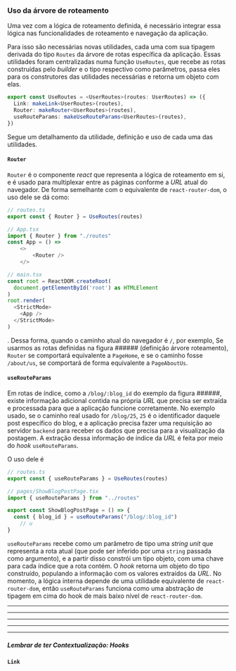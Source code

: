 ### Uso da árvore de roteamento
Uma vez com a lógica de roteamento definida, é necessário integrar essa lógica nas funcionalidades de roteamento e navegação da aplicação.

Para isso são necessárias novas utilidades, cada uma com sua tipagem derivada do tipo `Routes` da árvore de rotas específica da aplicação. Essas utilidades foram centralizadas numa função `UseRoutes`, que recebe as rotas construídas pelo *builder* e o tipo respectivo como parâmetros, passa eles para os construtores das utilidades necessárias e retorna um objeto com elas.

```ts
export const UseRoutes = <UserRoutes>(routes: UserRoutes) => ({
  Link: makeLink<UserRoutes>(routes),
  Router: makeRouter<UserRoutes>(routes),
  useRouteParams: makeUseRouteParams<UserRoutes>(routes),
})
```

Segue um detalhamento da utilidade, definição e uso de cada uma das utilidades.
#### `Router`
`Router` é o componente *react* que representa a lógica de roteamento em si, e é usado para multiplexar entre as páginas conforme a *URL* atual do navegador. De forma semelhante com o equivalente de `react-router-dom`, o uso dele se dá como:

```ts
// routes.ts
export const { Router } = UseRoutes(routes)

// App.tsx
import { Router } from "./routes"
const App = () =>
	<>
		<Router />
	</>

// main.tsx
const root = ReactDOM.createRoot(
  document.getElementById('root') as HTMLElement
)
root.render(
  <StrictMode>
    <App />
  </StrictMode>
)
```
. Dessa forma, quando o caminho atual do navegador é `/`, por exemplo, Se usarmos as rotas definidas na figura ###### (definição árvore roteamento), `Router` se comportará equivalente a `PageHome`, e se o caminho fosse `/about/us`, se comportará de forma equivalente a `PageAboutUs`.

#### `useRouteParams`
Em rotas de índice, como a `/blog/:blog_id` do exemplo da figura ######, existe informação adicional contida na própria *URL* que precisa ser extraída e processada para que a aplicação funcione corretamente. No exemplo usado, se o caminho real usado for `/blog/25`, `25` é o identificador daquele post específico do blog, e a aplicação precisa fazer uma requisição ao servidor `backend` para receber os dados que precisa para a visualização da postagem. A extração dessa informação de índice da *URL* é feita por meio do *hook* `useRouteParams`.

O uso dele é
```ts
// routes.ts
export const { useRouteParams } = UseRoutes(routes)

// pages/ShowBlogPostPage.tsx
import { useRouteParams } from "../routes"

export const ShowBlogPostPage = () => {
  const { blog_id } = useRouteParams("/blog/:blog_id")
	// u
}
```

`useRouteParams` recebe como um parâmetro de tipo uma *string unit* que representa a rota atual (que pode ser inferido por uma `string` passada como argumento), e a partir disso constrói um tipo objeto, com uma chave para cada índice que a rota contém. O *hook* retorna um objeto do tipo construído, populando a informação com os valores extraídos da *URL*. No momento, a lógica interna depende de uma utilidade equivalente de `react-router-dom`, então `useRouteParams` funciona como uma abstração de tipagem em cima do hook de mais baixo nível de `react-router-dom`.



----------------------------------------------
---------------------
------------
-------------
------------



##### Lembrar de ter Contextualização: Hooks



#### `Link`